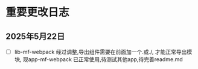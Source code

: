 # 重要更改日志

## 2025年5月22日

- [ ] lib-mf-webpack 经过调整,导出组件需要在前面加一个.或./, 才能正常导出模块, 现app-mf-webpack 已正常使用,待测试其他app,待完善readme.md